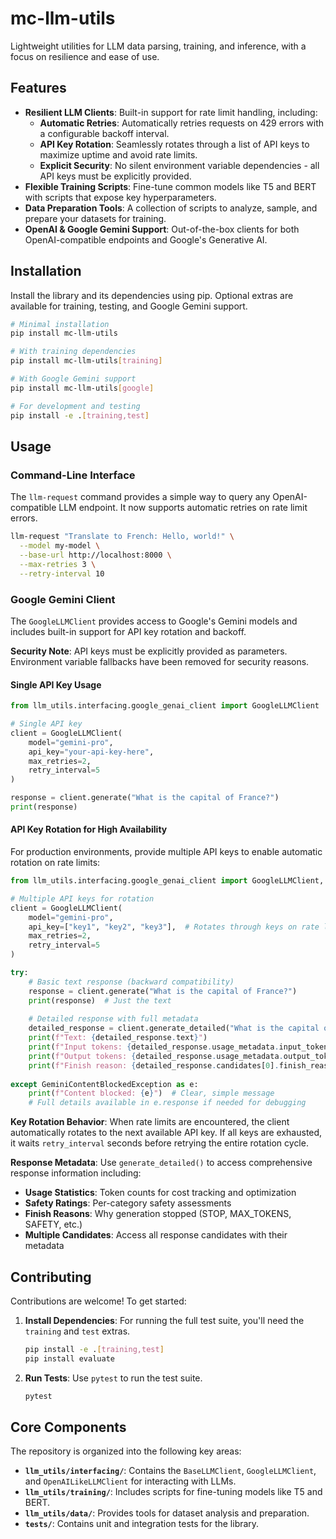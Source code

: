 # mc-llm-utils

Lightweight utilities for LLM data parsing, training, and inference, with a focus on resilience and ease of use.

## Features

- **Resilient LLM Clients**: Built-in support for rate limit handling, including:
  - **Automatic Retries**: Automatically retries requests on 429 errors with a configurable backoff interval.
  - **API Key Rotation**: Seamlessly rotates through a list of API keys to maximize uptime and avoid rate limits.
  - **Explicit Security**: No silent environment variable dependencies - all API keys must be explicitly provided.
- **Flexible Training Scripts**: Fine-tune common models like T5 and BERT with scripts that expose key hyperparameters.
- **Data Preparation Tools**: A collection of scripts to analyze, sample, and prepare your datasets for training.
- **OpenAI & Google Gemini Support**: Out-of-the-box clients for both OpenAI-compatible endpoints and Google's Generative AI.

## Installation

Install the library and its dependencies using pip. Optional extras are available for training, testing, and Google Gemini support.

```bash
# Minimal installation
pip install mc-llm-utils

# With training dependencies
pip install mc-llm-utils[training]

# With Google Gemini support
pip install mc-llm-utils[google]

# For development and testing
pip install -e .[training,test]
```

## Usage

### Command-Line Interface

The `llm-request` command provides a simple way to query any OpenAI-compatible LLM endpoint. It now supports automatic retries on rate limit errors.

```bash
llm-request "Translate to French: Hello, world!" \
  --model my-model \
  --base-url http://localhost:8000 \
  --max-retries 3 \
  --retry-interval 10
```

### Google Gemini Client

The `GoogleLLMClient` provides access to Google's Gemini models and includes built-in support for API key rotation and backoff.

**Security Note**: API keys must be explicitly provided as parameters. Environment variable fallbacks have been removed for security reasons.

#### Single API Key Usage

```python
from llm_utils.interfacing.google_genai_client import GoogleLLMClient

# Single API key
client = GoogleLLMClient(
    model="gemini-pro", 
    api_key="your-api-key-here",
    max_retries=2, 
    retry_interval=5
)

response = client.generate("What is the capital of France?")
print(response)
```

#### API Key Rotation for High Availability

For production environments, provide multiple API keys to enable automatic rotation on rate limits:

```python
from llm_utils.interfacing.google_genai_client import GoogleLLMClient, GeminiContentBlockedException

# Multiple API keys for rotation
client = GoogleLLMClient(
    model="gemini-pro",
    api_key=["key1", "key2", "key3"],  # Rotates through keys on rate limits
    max_retries=2,
    retry_interval=5
)

try:
    # Basic text response (backward compatibility)
    response = client.generate("What is the capital of France?")
    print(response)  # Just the text
    
    # Detailed response with full metadata
    detailed_response = client.generate_detailed("What is the capital of France?")
    print(f"Text: {detailed_response.text}")
    print(f"Input tokens: {detailed_response.usage_metadata.input_tokens}")
    print(f"Output tokens: {detailed_response.usage_metadata.output_tokens}")
    print(f"Finish reason: {detailed_response.candidates[0].finish_reason}")
    
except GeminiContentBlockedException as e:
    print(f"Content blocked: {e}")  # Clear, simple message
    # Full details available in e.response if needed for debugging
```

**Key Rotation Behavior**: When rate limits are encountered, the client automatically rotates to the next available API key. If all keys are exhausted, it waits `retry_interval` seconds before retrying the entire rotation cycle.

**Response Metadata**: Use `generate_detailed()` to access comprehensive response information including:
- **Usage Statistics**: Token counts for cost tracking and optimization
- **Safety Ratings**: Per-category safety assessments 
- **Finish Reasons**: Why generation stopped (STOP, MAX_TOKENS, SAFETY, etc.)
- **Multiple Candidates**: Access all response candidates with their metadata

## Contributing

Contributions are welcome! To get started:

1.  **Install Dependencies**: For running the full test suite, you'll need the `training` and `test` extras.

    ```bash
    pip install -e .[training,test]
    pip install evaluate
    ```

2.  **Run Tests**: Use `pytest` to run the test suite.

    ```bash
    pytest
    ```

## Core Components

The repository is organized into the following key areas:

- **`llm_utils/interfacing/`**: Contains the `BaseLLMClient`, `GoogleLLMClient`, and `OpenAILikeLLMClient` for interacting with LLMs.
- **`llm_utils/training/`**: Includes scripts for fine-tuning models like T5 and BERT.
- **`llm_utils/data/`**: Provides tools for dataset analysis and preparation.
- **`tests/`**: Contains unit and integration tests for the library.

